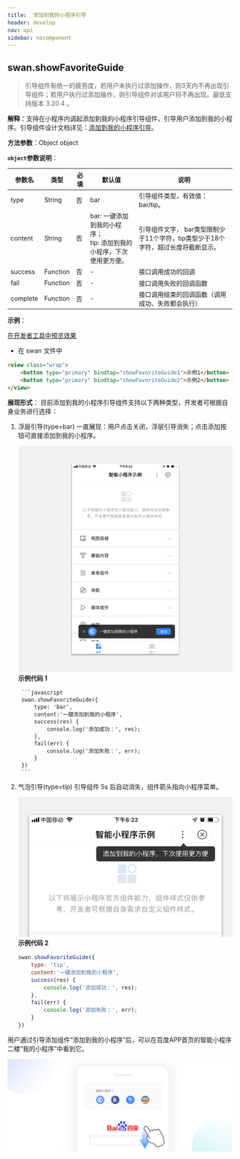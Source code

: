 ```yaml
---
title:  添加到我的小程序引导
header: develop
nav: api
sidebar: nacomponent
---
```


## swan.showFavoriteGuide

> 引导组件有统一的疲劳度，若用户未执行过添加操作，则3天内不再出现引导组件；若用户执行过添加操作，则引导组件对该用户将不再出现。最低支持版本 3.20.4 。

**解释**：支持在小程序内调起添加到我的小程序引导组件，引导用户添加到我的小程序。引导组件设计文档详见：<a href="http://smartprogram.baidu.com/docs/design/component/guide_add/">添加到我的小程序引导</a>。



**方法参数**：Object object

**`object`参数说明**：

|参数名 |类型  |必填 | 默认值 |说明|
|---- | ---- | ---- | ----|----|
|type |String | 否 | bar| 引导组件类型，有效值： bar/tip。 |
|content |String| 否 |bar: 一键添加到我的小程序；<br> tip: 添加到我的小程序，下次使用更方便。| 引导组件文字， bar类型限制少于11个字符，tip类型少于18个字符，超过长度将截断显示。|
|success |Function  |  否 | -| 接口调用成功的回调|
|fail   | Function |   否  |-| 接口调用失败的回调函数|
|complete  |  Function |   否 | -| 接口调用结束的回调函数（调用成功、失败都会执行）|

**示例**：

<a href="swanide://fragment/b60e1bb5c5217fc142338525370b005f1559046099425" title="在开发者工具中预览效果" target="_blank">在开发者工具中预览效果</a>

* 在 swan 文件中

```html
<view class="wrap">
    <button type="primary" bindtap="showFavoriteGuide1">示例1</button>
    <button type="primary" bindtap="showFavoriteGuide2">示例2</button>
</view>
```


**展现形式**：
目前添加到我的小程序引导组件支持以下两种类型，开发者可根据自身业务进行选择：

1. 浮层引导(type=bar)
    一直展现：用户点击关闭，浮层引导消失；点击添加按钮可直接添加到我的小程序。

    ![图片](../../../img/api/nacomponent/强引导.png)
    **示例代码 1**

        ```javascript
        swan.showFavoriteGuide({
            type: 'bar',
            content:'一键添加到我的小程序',
            success(res) {
                console.log('添加成功：', res);
            },
            fail(err) {
                console.log('添加失败：', err);
            }
        })
        ```

2. 气泡引导(type=tip)
    引导组件 5s 后自动消失，组件箭头指向小程序菜单。

    ![图片](../../../img/api/nacomponent/弱引导.png)
    **示例代码 2**

    ```javascript
    swan.showFavoriteGuide({
        type: 'tip',
        content:'一键添加到我的小程序',
        success(res) {
            console.log('添加成功：', res);
        },
        fail(err) {
            console.log('添加失败：', err);
        }
    })
    ```

用户通过引导添加组件“添加到我的小程序”后，可以在百度APP首页的智能小程序二楼“我的小程序”中看到它。
<div class="m-doc-custom-examples">
	<div class="m-doc-custom-examples-correct">
		<img src="../../../img/design/component/guide_add/2.png">
	</div>
</div>


